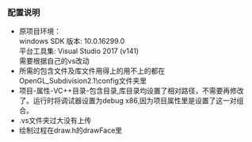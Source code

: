 ### 配置说明
* 原项目环境：  
    windows SDK 版本: 10.0.16299.0  
    平台工具集: Visual Studio 2017 (v141)  
    需要根据自己的vs改动
* 所需的包含文件及库文件用得上的用不上的都在OpenGL_Subdivision2.1\config文件夹里
* 项目-属性-VC++目录-包含目录,库目录均设置了相对路径，不需要再修改了。运行时将调试器设置为debug x86,因为项目属性里是设置了这一对组合。
* .vs文件夹过大没有上传
* 绘制过程在draw.h的drawFace里
